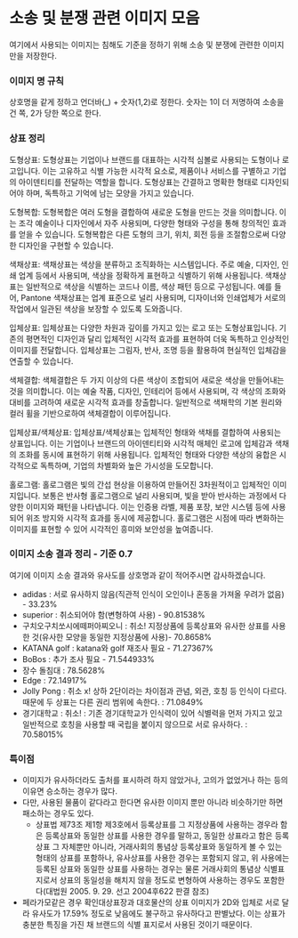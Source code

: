 # 소송 및 분쟁 관련 이미지 모음
여기에서 사용되는 이미지는 침해도 기준을 정하기 위해 소송 및 분쟁에 관련한 이미지만을 저장한다.
### 이미지 명 규칙
상호명을 같게 정하고 언더바(_) + 숫자(1,2)로 정한다. 
숫자는 1이 더 저명하여 소송을 건 쪽, 2가 당한 쪽으로 한다.

### 상표 정리
도형상표: 도형상표는 기업이나 브랜드를 대표하는 시각적 심볼로 사용되는 도형이나 로고입니다. 이는 고유하고 식별 가능한 시각적 요소로, 제품이나 서비스를 구별하고 기업의 아이덴티티를 전달하는 역할을 합니다. 도형상표는 간결하고 명확한 형태로 디자인되어야 하며, 독특하고 기억에 남는 모양을 가지고 있습니다. 

도형복합: 도형복합은 여러 도형을 결합하여 새로운 도형을 만드는 것을 의미합니다. 이는 조각 예술이나 디자인에서 자주 사용되며, 다양한 형태와 구성을 통해 창의적인 효과를 얻을 수 있습니다. 도형복합은 다른 도형의 크기, 위치, 회전 등을 조절함으로써 다양한 디자인을 구현할 수 있습니다. 

색채상표: 색채상표는 색상을 분류하고 조직화하는 시스템입니다. 주로 예술, 디자인, 인쇄 업계 등에서 사용되며, 색상을 정확하게 표현하고 식별하기 위해 사용됩니다. 색채상표는 일반적으로 색상을 식별하는 코드나 이름, 색상 패턴 등으로 구성됩니다. 예를 들어, Pantone 색채상표는 업계 표준으로 널리 사용되며, 디자이너와 인쇄업체가 서로의 작업에서 일관된 색상을 보장할 수 있도록 도와줍니다. 

입체상표: 입체상표는 다양한 차원과 깊이를 가지고 있는 로고 또는 도형상표입니다. 기존의 평면적인 디자인과 달리 입체적인 시각적 효과를 표현하여 더욱 독특하고 인상적인 이미지를 전달합니다. 입체상표는 그림자, 반사, 조명 등을 활용하여 현실적인 입체감을 연출할 수 있습니다. 

색체결합: 색체결합은 두 가지 이상의 다른 색상이 조합되어 새로운 색상을 만들어내는 것을 의미합니다. 이는 예술 작품, 디자인, 인테리어 등에서 사용되며, 각 색상의 조화와 대비를 고려하여 새로운 시각적 효과를 창출합니다. 일반적으로 색채학의 기본 원리와 컬러 휠을 기반으로하여 색체결합이 이루어집니다. 

입체상표/색체상표: 입체상표/색체상표는 입체적인 형태와 색채를 결합하여 사용되는 상표입니다. 이는 기업이나 브랜드의 아이덴티티와 시각적 매체인 로고에 입체감과 색채의 조화를 동시에 표현하기 위해 사용됩니다. 입체적인 형태와 다양한 색상의 융합은 시각적으로 독특하며, 기업의 차별화와 높은 가시성을 도모합니다. 

홀로그램: 홀로그램은 빛의 간섭 현상을 이용하여 만들어진 3차원적이고 입체적인 이미지입니다. 보통은 반사형 홀로그램으로 널리 사용되며, 빛을 받아 반사하는 과정에서 다양한 이미지와 패턴을 나타냅니다. 이는 인증용 라벨, 제품 포장, 보안 시스템 등에 사용되어 위조 방지와 시각적 효과를 동시에 제공합니다. 홀로그램은 시점에 따라 변화하는 이미지를 표현할 수 있어 시각적인 흥미와 보안성을 높여줍니다.





### 이미지 소송 결과 정리 - 기준 0.7
여기에 이미지 소송 결과와 유사도를 상호명과 같이 적어주시면 감사하겠습니다.
- adidas : 서로 유사하지 않음(직관적 인식이 오인이나 혼동을 가져올 우려가 없음) - 33.23%
- superior : 취소되어야 함(변형하여 사용) - 90.81538%
- 구치오구치쏘시에떼퍼아찌오니 : 취소! 지정상품에 등록상표와 유사한 상표를 사용한 것(유사한 모양을 동일한 지정상품에 사용)- 70.8658%
- KATANA golf : katana와 golf 재조사 필요 - 71.27367%
- BoBos : 추가 조사 필요 - 71.544933%
- 장수 돌침대 : 78.5628%
- Edge : 72.14917%
- Jolly Pong : 취소 x! 상하 2단이라는 차이점과 관념, 외관, 호칭 등 인식이 다르다. 때문에 두 상표는 다른 권리 범위에 속한다. : 71.0849%
- 경기대학교 : 취소! : 기존 경기대학교가 인식력이 있어 식별력을 먼저 가지고 있고 일반적으로 호칭을 사용할 때 국립을 붙이지 않으므로 서로 유사하다. : 70.58015%
### 특이점
- 이미지가 유사하더라도 출처를 표시하려 하지 않았거나, 고의가 없었거나 하는 등의 이유면 승소하는 경우가 많다.
- 다만, 사용된 물품이 같다라고 한다면 유사한 이미지 뿐만 아니라 비슷하기만 하면 패소하는 경우도 있다.
    - 상표법 제73조 제1항 제3호에서 등록상표를 그 지정상품에 사용하는 경우라 함은 등록상표와 동일한 상표를 사용한 경우를 말하고, 동일한 상표라고 함은 등록상표 그 자체뿐만 아니라, 거래사회의 통념상 등록상표와 동일하게 볼 수 있는 형태의 상표를 포함하나, 유사상표를 사용한 경우는 포함되지 않고, 위 사용에는 등록된 상표와 동일한 상표를 사용하는 경우는 물론 거래사회의 통념상 식별표지로서 상표의 동일성을 해치지 않을 정도로 변형하여 사용하는 경우도 포함한다(대법원 2005. 9. 29. 선고 2004후622 판결 참조)
- 페라가모같은 경우 확인대상표장과 대호물산의 상표 이미지가 2D와 입체로 서로 달라 유사도가 17.59% 정도로 낮음에도 불구하고 유사하다고 판별났다. 이는 상표가 충분한 특징을 가진 채 브랜드의 식별 표지로서 사용된 것이기 때문이다.